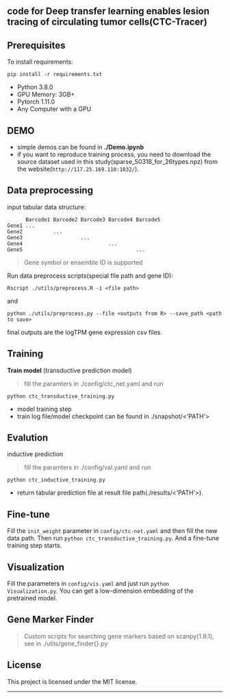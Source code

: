 
## code for **Deep transfer learning enables lesion tracing of circulating tumor cells(CTC-Tracer)**


## Prerequisites

To install requirements:

```setup
pip install -r requirements.txt
```

- Python 3.8.0
- GPU Memory: 3GB+
- Pytorch 1.11.0
- Any Computer with a GPU

## DEMO
- simple demos can be found in **./Demo.ipynb**
- if you want to reproduce training process, you need to download the source dataset used in this study(sparse_50318_for_26types.npz) from the website(`http://117.25.169.110:1032/`).

## Data preprocessing

input tabular data structure: 
```
      Barcode1 Barcode2 Barcode3 Barcode4 Barcode5
Gene1 ...
Gene2          ...     
Gene3                   ...
Gene4                            ...
Gene5                                     ...
```
> Gene symbol or ensemble ID is supported

Run data preprocess scripts(special file path and gene ID):
```
Rscript ./utils/preprocess.R -i <file path>
```
and
```
python ./utils/preprocess.py --file <outputs from R> --save_path <path to save>
```
final outputs are the logTPM gene expression csv files.
## Training
**Train model** (transductive prediction model)
> fill the paramters in ./config/ctc_net.yaml and run 
```
python ctc_transductive_training.py
```
- model training step
- train log file/model checkpoint can be found in ./snapshot/<'PATH'>

## Evalution 
inductive prediction
> fill the paramters in ./config/val.yaml and run
```
python ctc_inductive_training.py
```
- return tabular prediction file at result file path(./results/<'PATH'>).

## Fine-tune
Fill the `init_weight` parameter in `config/ctc-net.yaml` and then fill the new data path. Then run `python ctc_transductive_training.py`. And a fine-tune training step starts.
## Visualization
Fill the parameters in `config/vis.yaml` and just run `python Visualization.py`. You can get a low-dimension embedding of the pretrained model.
## Gene Marker Finder
> Custom scripts for searching gene markers based on scanpy(1.9.1), see in ./utils/gene_finder{}.py
## License
This project is licensed under the MIT license.
- - -
